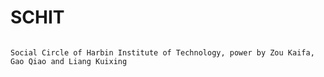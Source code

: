 # SCHIT
                                                                                               Social Circle of Harbin Institute of Technology, power by Zou Kaifa, Gao Qiao and Liang Kuixing
